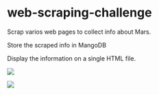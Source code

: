 # web-scraping-challenge

Scrap varios web pages to collect info about Mars.

Store the scraped info in MangoDB 

Display the information on a single HTML file.

<img src = 
"https://github.com/dmhitt/web-scraping-challenge/blob/main/Missions_to_Mars/Images/Screen_shot_1.png"/>

<img src = 
"https://github.com/dmhitt/web-scraping-challenge/blob/main/Missions_to_Mars/Images/Screen_shot_2.png"/>
